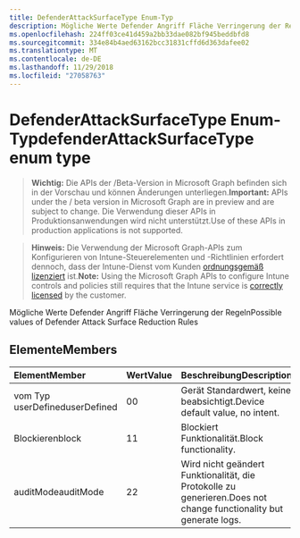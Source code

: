 ```yaml
---
title: DefenderAttackSurfaceType Enum-Typ
description: Mögliche Werte Defender Angriff Fläche Verringerung der Regeln
ms.openlocfilehash: 224ff03ce41d459a2bb33dae082bf945beddbfd8
ms.sourcegitcommit: 334e84b4aed63162bcc31831cffd6d363dafee02
ms.translationtype: MT
ms.contentlocale: de-DE
ms.lasthandoff: 11/29/2018
ms.locfileid: "27058763"
---
```

# <a name="defenderattacksurfacetype-enum-type"></a><span data-ttu-id="dd6a9-103">DefenderAttackSurfaceType Enum-Typ</span><span class="sxs-lookup"><span data-stu-id="dd6a9-103">defenderAttackSurfaceType enum type</span></span>

> <span data-ttu-id="dd6a9-104">**Wichtig:** Die APIs der /Beta-Version in Microsoft Graph befinden sich in der Vorschau und können Änderungen unterliegen.</span><span class="sxs-lookup"><span data-stu-id="dd6a9-104">**Important:** APIs under the / beta version in Microsoft Graph are in preview and are subject to change.</span></span> <span data-ttu-id="dd6a9-105">Die Verwendung dieser APIs in Produktionsanwendungen wird nicht unterstützt.</span><span class="sxs-lookup"><span data-stu-id="dd6a9-105">Use of these APIs in production applications is not supported.</span></span>

> <span data-ttu-id="dd6a9-106">**Hinweis:** Die Verwendung der Microsoft Graph-APIs zum Konfigurieren von Intune-Steuerelementen und -Richtlinien erfordert dennoch, dass der Intune-Dienst vom Kunden [ordnungsgemäß lizenziert](https://go.microsoft.com/fwlink/?linkid=839381) ist.</span><span class="sxs-lookup"><span data-stu-id="dd6a9-106">**Note:** Using the Microsoft Graph APIs to configure Intune controls and policies still requires that the Intune service is [correctly licensed](https://go.microsoft.com/fwlink/?linkid=839381) by the customer.</span></span>

<span data-ttu-id="dd6a9-107">Mögliche Werte Defender Angriff Fläche Verringerung der Regeln</span><span class="sxs-lookup"><span data-stu-id="dd6a9-107">Possible values of Defender Attack Surface Reduction Rules</span></span>
## <a name="members"></a><span data-ttu-id="dd6a9-108">Elemente</span><span class="sxs-lookup"><span data-stu-id="dd6a9-108">Members</span></span>
|<span data-ttu-id="dd6a9-109">Element</span><span class="sxs-lookup"><span data-stu-id="dd6a9-109">Member</span></span>|<span data-ttu-id="dd6a9-110">Wert</span><span class="sxs-lookup"><span data-stu-id="dd6a9-110">Value</span></span>|<span data-ttu-id="dd6a9-111">Beschreibung</span><span class="sxs-lookup"><span data-stu-id="dd6a9-111">Description</span></span>|
|:---|:---|:---|
|<span data-ttu-id="dd6a9-112">vom Typ userDefined</span><span class="sxs-lookup"><span data-stu-id="dd6a9-112">userDefined</span></span>|<span data-ttu-id="dd6a9-113">0</span><span class="sxs-lookup"><span data-stu-id="dd6a9-113">0</span></span>|<span data-ttu-id="dd6a9-114">Gerät Standardwert, keine beabsichtigt.</span><span class="sxs-lookup"><span data-stu-id="dd6a9-114">Device default value, no intent.</span></span>|
|<span data-ttu-id="dd6a9-115">Blockieren</span><span class="sxs-lookup"><span data-stu-id="dd6a9-115">block</span></span>|<span data-ttu-id="dd6a9-116">1</span><span class="sxs-lookup"><span data-stu-id="dd6a9-116">1</span></span>|<span data-ttu-id="dd6a9-117">Blockiert Funktionalität.</span><span class="sxs-lookup"><span data-stu-id="dd6a9-117">Block functionality.</span></span>|
|<span data-ttu-id="dd6a9-118">auditMode</span><span class="sxs-lookup"><span data-stu-id="dd6a9-118">auditMode</span></span>|<span data-ttu-id="dd6a9-119">2</span><span class="sxs-lookup"><span data-stu-id="dd6a9-119">2</span></span>|<span data-ttu-id="dd6a9-120">Wird nicht geändert Funktionalität, die Protokolle zu generieren.</span><span class="sxs-lookup"><span data-stu-id="dd6a9-120">Does not change functionality but generate logs.</span></span>|





